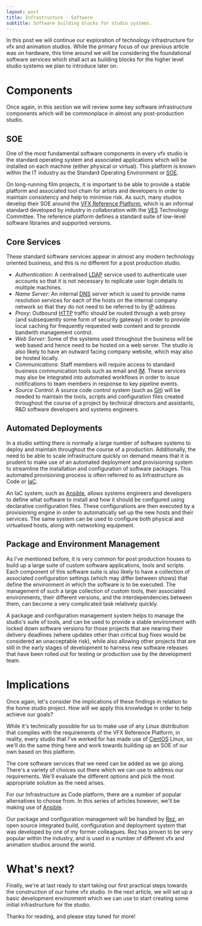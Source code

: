 ```yaml
---
layout: post
title: Infrastructure - Software 
subtitle: Software building blocks for studio systems.
---
```


In this post we will continue our exploration of technology infrastructure for vfx and animation studios. While the primary focus of our previous article was on hardware, this time around we will be considering the foundational software services which shall act as building blocks for the higher level studio systems we plan to introduce later on.

# Components

Once again, in this section we will review some key software infrastructure components which will be commonplace in almost any post-production studio.

## SOE

One of the most fundamental software components in every vfx studio is the standard operating system and associated applications which will be installed on each machine (either physical or virtual). This platform is known within the IT industry as the Standard Operating Environment or <a href="https://en.wikipedia.org/wiki/Standard_Operating_Environment">SOE</a>. 

On long-running film projects, it is important to be able to provide a stable platform and associated tool chain for artists and developers in order to maintain consistency and help to minimise risk. As such, many studios develop their SOE around the <a href="http://www.vfxplatform.com/">VFX Reference Platform</a>, which is an informal standard developed by industry in collaboration with the <a href="https://www.visualeffectssociety.com/">VES</a> Technology Committee. The reference platform defines a standard suite of low-level software libraries and supported versions.

## Core Services

These standard software services appear in almost any modern technology oriented business, and this is no different for a post production studio.

 - *Authentication*: A centralised <a href="https://en.wikipedia.org/wiki/Lightweight_Directory_Access_Protocol">LDAP</a> service used to authenticate user accounts so that it is not necessary to replicate user login details to multiple machines.
 - *Name Server*: An internal <a href="https://en.wikipedia.org/wiki/Domain_Name_System">DNS</a> server which is used to provide name resolution services for each of the hosts on the internal company network so that they do not need to be referred to by <a href="https://en.wikipedia.org/wiki/Internet_Protocol">IP</a> address.
 - *Proxy*: Outbound <a href="https://en.wikipedia.org/wiki/Hypertext_Transfer_Protocol">HTTP</a> traffic should be routed through a web proxy (and subsequently some form of security gateway) in order to provide local caching for frequently requested web content and to provide bandwith management control.
 - *Web Server*: Some of the systems used throughout the business will be web based and hence need to be hosted on a web server. The studio is also likely to have an outward facing company website, which may also be hosted locally.
 - *Communications*: Staff members will require access to standard business communication tools such as email and <a href="https://en.wikipedia.org/wiki/Instant_messaging">IM</a>. These services may also be integrated into automated workflows in order to issue notifications to team members in response to key pipeline events.
 - *Source Control*: A source code control system (such as <a href="https://git-scm.com/">Git</a>) will be needed to maintain the tools, scripts and configuration files created throughout the course of a project by technical directors and assistants, R&D software developers and systems engineers.

## Automated Deployments

In a studio setting there is normally a large number of software systems to deploy and maintain throughout the course of a production. Additionally, the need to be able to scale infrastructure quickly on demand means that it is prudent to make use of an automated deployment and provisioning system to streamline the installation and configuration of software packages. This automated provisioning process is often referred to as Infrastructure as Code or <a href="https://en.wikipedia.org/wiki/Infrastructure_as_Code">IaC</a>.

An IaC system, such as <a href="https://www.ansible.com/">Ansible</a>, allows systems engineers and developers to define what software to install and how it should be configured using declarative configuration files. These configurations are then executed by a provisioning engine in order to automatically set up the new hosts and their services. The same system can be used to configure both physical and virtualised hosts, along with networking equipment.

## Package and Environment Management

As I've mentioned before, it is very common for post production houses to build up a large suite of custom software applications, tools and scripts. Each component of this software suite is also likely to have a collection of associated configuration settings (which may differ between shows) that define the environment in which the software is to be executed. The management of such a large collection of custom tools, their associated environments, their different versions, and the interdependencies between them, can become a very complicated task relatively quickly. 

A package and configuration management system helps to manage the studio's suite of tools, and can be used to provide a stable environment with locked down software versions for those projects that are nearing their delivery deadlines (where updates other than critical bug fixes would be considered an unacceptable risk), while also allowing other projects that are still in the early stages of development to harness new software releases that have been rolled out for testing or production use by the development team. 

# Implications

Once again, let's consider the implications of these findings in relation to the home studio project. How will we apply this knowledge in order to help achieve our goals?

While it's technically possible for us to make use of any Linux distribution that complies with the requirements of the VFX Reference Platform, in reality, every studio that I've worked for has made use of <a href="https://www.centos.org/">CentOS</a> Linux, so we'll do the same thing here and work towards building up an SOE of our own based on this platform.

The core software services that we need can be added as we go along. There's a variety of choices out there which we can use to address our requirements. We'll evaluate the different options and pick the most appropriate solution as the need arises.

For our Infrastructure as Code platform, there are a number of popular alternatives to choose from. In this series of articles however, we'll be making use of <a href="https://www.ansible.com/">Ansible</a>.

Our package and configuration management will be handled by <a href="https://github.com/nerdvegas/rez">Rez</a>, an open source integrated build, configuration and deployment system that was developed by one of my former colleagues. Rez has proven to be very popular within the industry, and is used in a number of different vfx and animation studios around the world.

# What's next?

Finally, we're at last ready to start taking our first practical steps towards the construction of our home vfx studio. In the next article, we will set up a basic development environment which we can use to start creating some initial infrastructure for the studio. 

Thanks for reading, and please stay tuned for more!
